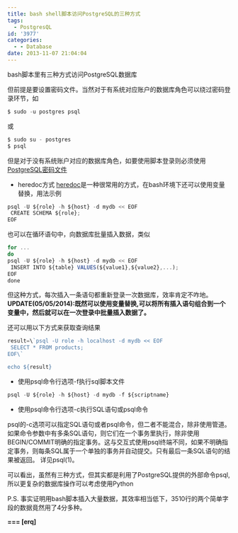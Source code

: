 ```yaml
---
title: bash shell脚本访问PostgreSQL的三种方式
tags:
  - PostgresQL
id: '3977'
categories:
  - - Database
date: 2013-11-07 21:04:04
---
```


bash脚本里有三种方式访问PostgreSQL数据库
<!-- more -->
但前提是要设置密码文件。当然对于有系统对应账户的数据库角色可以绕过密码登录环节，如
```js
$ sudo -u postgres psql
```
或
```js
$ sudo su - postgres
$ psql
```

但是对于没有系统账户对应的数据库角色，如要使用脚本登录则必须使用[PostgreSQL密码文件](https://openwares.net/database/postgresql_passwd_file.html)

*   heredoc方式
[heredoc](http://en.wikipedia.org/wiki/Here_document)是一种很常用的方式，在bash环境下还可以使用变量替换，用法示例
```js
psql -U ${role} -h ${host} -d mydb << EOF
 CREATE SCHEMA ${role};
EOF
```
也可以在循环语句中，向数据库批量插入数据，类似
```js
for ...
do
psql -U ${role} -h ${host} -d mydb << EOF
 INSERT INTO ${table} VALUES(${value1},${value2},...);
EOF
done 
```
但这种方式，每次插入一条语句都重新登录一次数据库，效率肯定不咋地。
**UPDATE(05/05/2014):既然可以使用变量替换,可以将所有插入语句组合到一个变量中，然后就可以在一次登录中批量插入数据了。**

还可以用以下方式来获取查询结果

```js
result=\`psql -U role -h localhost -d mydb << EOF
 SELECT * FROM products;
EOF\`

echo ${result}
```

*   使用psql命令行选项-f执行sql脚本文件
```js
psql -U ${role} -h ${host} -d mydb -f ${scriptname} 
```
*   使用psql命令行选项-c执行SQL语句或psql命令

psql的-c选项可以指定SQL语句或者psql命令，但二者不能混合，除非使用管道。如果命令参数中有多条SQL语句，则它们在一个事务里执行，除非使用BEGIN/COMMIT明确的指定事务。这与交互式使用psql终端不同，如果不明确指定事务，则每条SQL属于一个单独的事务并自动提交。只有最后一条SQL语句的结果被返回。
详见psql(1)。

可以看出，虽然有三种方式，但其实都是利用了PostgreSQL提供的外部命令psql,所以更复杂的数据库操作可以考虑使用Python

P.S.
事实证明用bash脚本插入大量数据，其效率相当低下，3510行的两个简单字段的数据竟然用了4分多种。

**\===
\[erq\]**